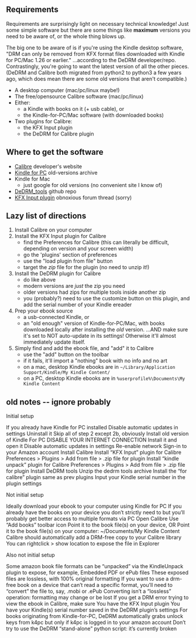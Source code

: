 

## Requirements
Requirements are surprisingly light on necessary technical knowledge! Just some simple software but there are some things like **maximum** versions you need to be aware of, or the whole thing blows up.

The big one to be aware of is if you're using the Kindle desktop software, "DRM can only be removed from KFX format files downloaded with Kindle for PC/Mac 1.26 or earlier." ...according to the DeDRM developer/repo. Contrastingly, you're going to want the latest version of all the other pieces. (DeDRM and Calibre both migrated from python2 to python3 a few years ago, which does mean there are some old versions that aren't compatible.)

* A desktop computer (mac/pc/linux maybe!)
* The free/opensource Calibre software (mac/pc/linux)
* Either:
  * a Kindle with books on it (+ usb cable), or
  * the Kindle-for-PC/Mac software (with downloaded books)
* Two plugins for Calibre:
  * the KFX Input plugin
  * the DeDRM for Calibre plugin
  
## Where to get the software

* [Calibre](https://calibre-ebook.com/download) developer's website
* [Kindle for PC](http://www.oldversion.com/windows/kindle-for-pc/) old-versions archive
* Kindle for Mac 
  * just google for old versions (no convenient site I know of)
* [DeDRM_tools](https://github.com/apprenticeharper/DeDRM_tools) github repo
* [KFX Input plugin](https://www.mobileread.com/forums/showthread.php?t=291290) obnoxious forum thread (sorry)

## Lazy list of directions
1. Install Calibre on your computer
2. Install the KFX Input plugin for Calibre
   * find the Preferences for Calibre (this can literally be difficult, depending on version and your screen width)
   * go the 'plugins' section of preferences
   * use the "load plugin from file" button
   * target the *zip* file for the plugin (no need to unzip it!)
3. Install the DeDRM plugin for Calibre
   * do like above
   * modern versions are *just* the zip you need
   * older versions had zips for multiple tools inside another zip
   * you (probably?) need to use the customize button on this plugin, and add the serial number of your Kindle ereader
4. Prep your ebook source
   * a usb-connected Kindle, or
   * an "old enough" version of Kindle-for-PC/Mac, with books downloaded locally after installing the *old* version.  ...AND make sure it's set to NOT auto-update in its settings! Otherwise it'll almost immediately update itself.
5. Simply find and add the ebook file, and "add" it to Calibre
   * use the "add" button on the toolbar
   * if it fails, it'll import a "nothing" book with no info and no art
   * on a mac, desktop Kindle ebooks are in `~/Library/Application Support/Kindle/My Kindle Content/`
   * on a PC,  desktop Kindle ebooks are in `%userprofile%\Documents\My Kindle Content`



## old notes -- ignore probably

Initial setup

If you already have Kindle for PC installed
Disable automatic updates in settings
Uninstall it
Skip all of step 2 except 2b, obviously
Install old version of Kindle For PC
DISABLE YOUR INTERNET CONNECTION
Install it and open it
Disable automatic updates in settings
Re-enable network
Sign-in to your Amazon account
Install Calibre
Install “KFX Input” plugin for Calibre
Preferences > Plugins > Add from file > .zip file for plugin
Install “kindle unpack” plugin for Calibre
Preferences > Plugins > Add from file > .zip file for plugin
Install DeDRM tools
Unzip the dedrm tools archive
Install the “for calibre” plugin same as prev plugins
Input your Kindle serial number in the plugin settings


Not initial setup

Ideally download your ebook to your computer using Kindle for PC
If you already have the books on your device you don’t strictly need to but you’ll probably get better access to multiple formats via PC
Open Calibre
Use “Add books” toolbar icon
Point it to the book file(s) on your device, OR
Point it to the book file(s) on your computer: ~/Documents/My Kindle Content
Calibre should automatically add a DRM-free copy to your Calibre library
You can rightclick > show location to expose the file in Explorer


Also not initial setup

Some amazon book file formats can be “unpacked” via the KindleUnpack plugin to expose, for example, 
Embedded PDF or ePub files
These exposed files are lossless, with 100% original formatting
If you want to use a drm-free book on a device that can’t read a specific format, you’ll need to “convert” the file to, say, .mobi or .ePub
Converting isn’t a “lossless” operation: formatting may change or be lost
If you get a DRM error trying to view the ebook in Calibre, make sure
You have the KFX Input plugin
You have your Kindle(s) serial number saved in the DeDRM plugin’s settings
For books originating from Kindle-for-PC, DeDRM automatically grabs unlock keys from k4pc but only if k4pc is logged in to your amazon account
Don’t try to use the DeDRM “stand-alone” python script: it’s currently broken


